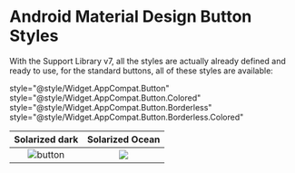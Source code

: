# Android Material Design Button Styles
With the Support Library v7, all the styles are actually already defined and ready to use, for the standard buttons, all of these styles are available:

style="@style/Widget.AppCompat.Button"
style="@style/Widget.AppCompat.Button.Colored"
style="@style/Widget.AppCompat.Button.Borderless"
style="@style/Widget.AppCompat.Button.Borderless.Colored"



Solarized dark             |  Solarized Ocean
:-------------------------:|:-------------------------:
![button](https://cloud.githubusercontent.com/assets/10556500/22536841/c135beb4-e937-11e6-8908-bf13d2b29aa1.png)  |  ![](https://...Dark.png)
